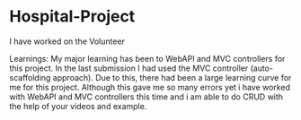 # Hospital-Project

I have worked on the Volunteer

Learnings: My major learning has been to WebAPI and MVC controllers for this project. In the last submission I had used the MVC controller (auto-scaffolding approach). Due to this, there had been a large learning curve for me for this project.
Although this gave me so many errors yet i have worked with WebAPI and MVC controllers this time and i am able to do CRUD with the help of your videos and example.
